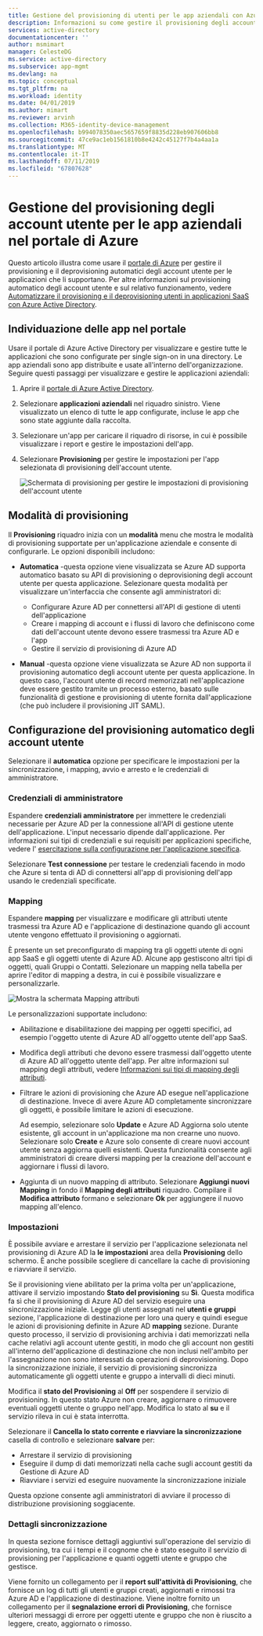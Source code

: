 ```yaml
---
title: Gestione del provisioning di utenti per le app aziendali con Azure Active Directory | Microsoft Docs
description: Informazioni su come gestire il provisioning degli account utente per le app aziendali usando Azure Active Directory
services: active-directory
documentationcenter: ''
author: msmimart
manager: CelesteDG
ms.service: active-directory
ms.subservice: app-mgmt
ms.devlang: na
ms.topic: conceptual
ms.tgt_pltfrm: na
ms.workload: identity
ms.date: 04/01/2019
ms.author: mimart
ms.reviewer: arvinh
ms.collection: M365-identity-device-management
ms.openlocfilehash: b994078350aec5657659f8835d228eb907606bb8
ms.sourcegitcommit: 47ce9ac1eb1561810b8e4242c45127f7b4a4aa1a
ms.translationtype: MT
ms.contentlocale: it-IT
ms.lasthandoff: 07/11/2019
ms.locfileid: "67807628"
---
```

# <a name="managing-user-account-provisioning-for-enterprise-apps-in-the-azure-portal"></a>Gestione del provisioning degli account utente per le app aziendali nel portale di Azure

Questo articolo illustra come usare il [portale di Azure](https://portal.azure.com) per gestire il provisioning e il deprovisioning automatici degli account utente per le applicazioni che li supportano. Per altre informazioni sul provisioning automatico degli account utente e sul relativo funzionamento, vedere [Automatizzare il provisioning e il deprovisioning utenti in applicazioni SaaS con Azure Active Directory](user-provisioning.md).

## <a name="finding-your-apps-in-the-portal"></a>Individuazione delle app nel portale

Usare il portale di Azure Active Directory per visualizzare e gestire tutte le applicazioni che sono configurate per single sign-on in una directory. Le app aziendali sono app distribuite e usate all'interno dell'organizzazione. Seguire questi passaggi per visualizzare e gestire le applicazioni aziendali:

1. Aprire il [portale di Azure Active Directory](https://aad.portal.azure.com).
1. Selezionare **applicazioni aziendali** nel riquadro sinistro. Viene visualizzato un elenco di tutte le app configurate, incluse le app che sono state aggiunte dalla raccolta.
1. Selezionare un'app per caricare il riquadro di risorse, in cui è possibile visualizzare i report e gestire le impostazioni dell'app.
1. Selezionare **Provisioning** per gestire le impostazioni per l'app selezionata di provisioning dell'account utente.

   ![Schermata di provisioning per gestire le impostazioni di provisioning dell'account utente](./media/configure-automatic-user-provisioning-portal/enterprise-apps-provisioning.png)

## <a name="provisioning-modes"></a>Modalità di provisioning

Il **Provisioning** riquadro inizia con un **modalità** menu che mostra le modalità di provisioning supportate per un'applicazione aziendale e consente di configurarle. Le opzioni disponibili includono:

* **Automatica** -questa opzione viene visualizzata se Azure AD supporta automatico basato su API di provisioning o deprovisioning degli account utente per questa applicazione. Selezionare questa modalità per visualizzare un'interfaccia che consente agli amministratori di:

  * Configurare Azure AD per connettersi all'API di gestione di utenti dell'applicazione
  * Creare i mapping di account e i flussi di lavoro che definiscono come dati dell'account utente devono essere trasmessi tra Azure AD e l'app
  * Gestire il servizio di provisioning di Azure AD

* **Manual** -questa opzione viene visualizzata se Azure AD non supporta il provisioning automatico degli account utente per questa applicazione. In questo caso, l'account utente di record memorizzati nell'applicazione deve essere gestito tramite un processo esterno, basato sulle funzionalità di gestione e provisioning di utente fornita dall'applicazione (che può includere il provisioning JIT SAML).

## <a name="configuring-automatic-user-account-provisioning"></a>Configurazione del provisioning automatico degli account utente

Selezionare il **automatica** opzione per specificare le impostazioni per la sincronizzazione, i mapping, avvio e arresto e le credenziali di amministratore.

### <a name="admin-credentials"></a>Credenziali di amministratore

Espandere **credenziali amministratore** per immettere le credenziali necessarie per Azure AD per la connessione all'API di gestione utente dell'applicazione. L'input necessario dipende dall'applicazione. Per informazioni sui tipi di credenziali e sui requisiti per applicazioni specifiche, vedere l' [esercitazione sulla configurazione per l'applicazione specifica](user-provisioning.md).

Selezionare **Test connessione** per testare le credenziali facendo in modo che Azure si tenta di AD di connettersi all'app di provisioning dell'app usando le credenziali specificate.

### <a name="mappings"></a>Mapping

Espandere **mapping** per visualizzare e modificare gli attributi utente trasmessi tra Azure AD e l'applicazione di destinazione quando gli account utente vengono effettuato il provisioning o aggiornati.

È presente un set preconfigurato di mapping tra gli oggetti utente di ogni app SaaS e gli oggetti utente di Azure AD. Alcune app gestiscono altri tipi di oggetti, quali Gruppi o Contatti. Selezionare un mapping nella tabella per aprire l'editor di mapping a destra, in cui è possibile visualizzare e personalizzarle.

![Mostra la schermata Mapping attributi](./media/configure-automatic-user-provisioning-portal/enterprise-apps-provisioning-mapping.png)

Le personalizzazioni supportate includono:

* Abilitazione e disabilitazione dei mapping per oggetti specifici, ad esempio l'oggetto utente di Azure AD all'oggetto utente dell'app SaaS.
* Modifica degli attributi che devono essere trasmessi dall'oggetto utente di Azure AD all'oggetto utente dell'app. Per altre informazioni sul mapping degli attributi, vedere [Informazioni sui tipi di mapping degli attributi](customize-application-attributes.md#understanding-attribute-mapping-types).
* Filtrare le azioni di provisioning che Azure AD esegue nell'applicazione di destinazione. Invece di avere Azure AD completamente sincronizzare gli oggetti, è possibile limitare le azioni di esecuzione.

  Ad esempio, selezionare solo **Update** e Azure AD Aggiorna solo utente esistente, gli account in un'applicazione ma non crearne uno nuovo. Selezionare solo **Create** e Azure solo consente di creare nuovi account utente senza aggiorna quelli esistenti. Questa funzionalità consente agli amministratori di creare diversi mapping per la creazione dell'account e aggiornare i flussi di lavoro.

* Aggiunta di un nuovo mapping di attributo. Selezionare **Aggiungi nuovi Mapping** in fondo il **Mapping degli attributi** riquadro. Compilare il **Modifica attributo** formano e selezionare **Ok** per aggiungere il nuovo mapping all'elenco.

### <a name="settings"></a>Impostazioni

È possibile avviare e arrestare il servizio per l'applicazione selezionata nel provisioning di Azure AD la **le impostazioni** area della **Provisioning** dello schermo. È anche possibile scegliere di cancellare la cache di provisioning e riavviare il servizio.

Se il provisioning viene abilitato per la prima volta per un'applicazione, attivare il servizio impostando **Stato del provisioning** su **Sì**. Questa modifica fa sì che il provisioning di Azure AD del servizio eseguire una sincronizzazione iniziale. Legge gli utenti assegnati nel **utenti e gruppi** sezione, l'applicazione di destinazione per loro una query e quindi esegue le azioni di provisioning definite in Azure AD **mapping** sezione. Durante questo processo, il servizio di provisioning archivia i dati memorizzati nella cache relativi agli account utente gestiti, in modo che gli account non gestiti all'interno dell'applicazione di destinazione che non inclusi nell'ambito per l'assegnazione non sono interessati da operazioni di deprovisioning. Dopo la sincronizzazione iniziale, il servizio di provisioning sincronizza automaticamente gli oggetti utente e gruppo a intervalli di dieci minuti.

Modifica il **stato del Provisioning** al **Off** per sospendere il servizio di provisioning. In questo stato Azure non creare, aggiornare o rimuovere eventuali oggetti utente o gruppo nell'app. Modifica lo stato al **su** e il servizio rileva in cui è stata interrotta.

Selezionare il **Cancella lo stato corrente e riavviare la sincronizzazione** casella di controllo e selezionare **salvare** per:

* Arrestare il servizio di provisioning
* Eseguire il dump di dati memorizzati nella cache sugli account gestiti da Gestione di Azure AD
* Riavviare i servizi ed eseguire nuovamente la sincronizzazione iniziale

Questa opzione consente agli amministratori di avviare il processo di distribuzione provisioning soggiacente.

### <a name="synchronization-details"></a>Dettagli sincronizzazione

In questa sezione fornisce dettagli aggiuntivi sull'operazione del servizio di provisioning, tra cui i tempi e il cognome che è stato eseguito il servizio di provisioning per l'applicazione e quanti oggetti utente e gruppo che gestisce.

Viene fornito un collegamento per il **report sull'attività di Provisioning**, che fornisce un log di tutti gli utenti e gruppi creati, aggiornati e rimossi tra Azure AD e l'applicazione di destinazione. Viene inoltre fornito un collegamento per il **segnalazione errori di Provisioning**, che fornisce ulteriori messaggi di errore per oggetti utente e gruppo che non è riuscito a leggere, creato, aggiornato o rimosso.
